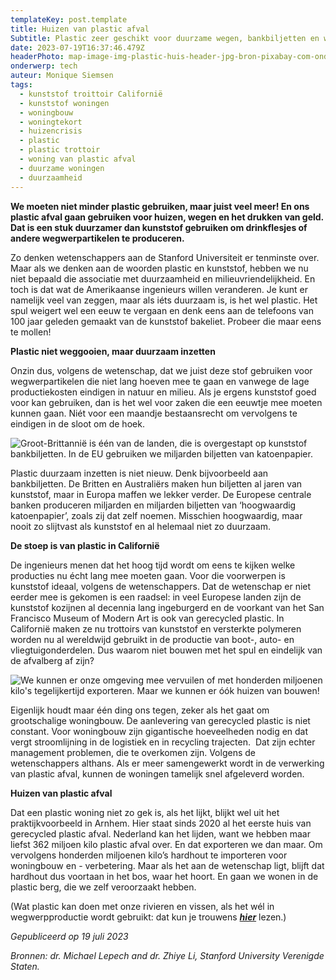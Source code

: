 ```yaml
---
templateKey: post.template
title: Huizen van plastic afval
Subtitle: Plastic zeer geschikt voor duurzame wegen, bankbiljetten en woningen
date: 2023-07-19T16:37:46.479Z
headerPhoto: map-image-img-plastic-huis-header-jpg-bron-pixabay-com-onderschrift-plastic-huis-header
onderwerp: tech
auteur: Monique Siemsen
tags:
  - kunststof troittoir Californië
  - kunststof woningen
  - woningbouw
  - woningtekort
  - huizencrisis
  - plastic
  - plastic trottoir
  - woning van plastic afval
  - duurzame woningen
  - duurzaamheid
---
```

**We moeten niet minder plastic gebruiken, maar juist veel meer! En ons plastic afval gaan gebruiken voor huizen, wegen en het drukken van geld. Dat is een stuk duurzamer dan kunststof gebruiken om drinkflesjes of andere wegwerpartikelen te produceren.** 

Zo denken wetenschappers aan de Stanford Universiteit er tenminste over. Maar als we denken aan de woorden plastic en kunststof, hebben we nu niet bepaald die associatie met duurzaamheid en milieuvriendelijkheid. En toch is dat wat de Amerikaanse ingenieurs willen veranderen. Je kunt er namelijk veel van zeggen, maar als iéts duurzaam is, is het wel plastic. Het spul weigert wel een eeuw te vergaan en denk eens aan de telefoons van 100 jaar geleden gemaakt van de kunststof bakeliet. Probeer die maar eens te mollen!

**Plastic niet weggooien, maar duurzaam inzetten**

Onzin dus, volgens de wetenschap, dat we juist deze stof gebruiken voor wegwerpartikelen die niet lang hoeven mee te gaan en vanwege de lage productiekosten eindigen in natuur en milieu. Als je ergens kunststof goed voor kan gebruiken, dan is het wel voor zaken die een eeuwtje mee moeten kunnen gaan. Niét voor een maandje bestaansrecht om vervolgens te eindigen in de sloot om de hoek.

![Groot-Brittannië is één van de landen, die is overgestapt op kunststof bankbiljetten. In de EU gebruiken we miljarden biljetten van katoenpapier.](/img/plastic-huis-1-bankbiljetten.jpg "Pixabay.com")

Plastic duurzaam inzetten is niet nieuw. Denk bijvoorbeeld aan bankbiljetten. De Britten en Australiërs maken hun biljetten al jaren van kunststof, maar in Europa maffen we lekker verder. De Europese centrale banken produceren miljarden en miljarden biljetten van ‘hoogwaardig katoenpapier’, zoals zij dat zelf noemen. Misschien hoogwaardig, maar nooit zo slijtvast als kunststof en al helemaal niet zo duurzaam.

**De stoep is van plastic in Californië**

De ingenieurs menen dat het hoog tijd wordt om eens te kijken welke producties nu écht lang mee moeten gaan. Voor die voorwerpen is kunststof ideaal, volgens de wetenschappers. Dat de wetenschap er niet eerder mee is gekomen is een raadsel: in veel Europese landen zijn de kunststof kozijnen al decennia lang ingeburgerd en de voorkant van het San Francisco Museum of Modern Art is ook van gerecycled plastic. In Californië maken ze nu trottoirs van kunststof en versterkte polymeren worden nu al wereldwijd gebruikt in de productie van boot-, auto- en vliegtuigonderdelen. Dus waarom niet bouwen met het spul en eindelijk van de afvalberg af zijn?

![We kunnen er onze omgeving mee vervuilen of met honderden miljoenen kilo's tegelijkertijd exporteren. Maar we kunnen er óók huizen van bouwen!](/img/plastic-huis-2-netten-met-afval.jpg "Pixabay.com")

Eigenlijk houdt maar één ding ons tegen, zeker als het gaat om grootschalige woningbouw. De aanlevering van gerecycled plastic is niet constant. Voor woningbouw zijn gigantische hoeveelheden nodig en dat vergt stroomlijning in de logistiek en in recycling trajecten.  Dat zijn echter management problemen, die te overkomen zijn. Volgens de wetenschappers althans. Als er meer samengewerkt wordt in de verwerking van plastic afval, kunnen de woningen tamelijk snel afgeleverd worden. 

**Huizen van plastic afval**

Dat een plastic woning niet zo gek is, als het lijkt, blijkt wel uit het praktijkvoorbeeld in Arnhem. Hier staat sinds 2020 al het eerste huis van gerecycled plastic afval. Nederland kan het lijden, want we hebben maar liefst 362 miljoen kilo plastic afval over. En dat exporteren we dan maar. Om vervolgens honderden miljoenen kilo’s hardhout te importeren voor woningbouw en - verbetering. Maar als het aan de wetenschap ligt, blijft dat hardhout dus voortaan in het bos, waar het hoort. En gaan we wonen in de plastic berg, die we zelf veroorzaakt hebben.

(Wat plastic kan doen met onze rivieren en vissen, als het wél in wegwerpproductie wordt gebruikt: dat kun je trouwens ***[hier](/kunststof-kleding-vergiftigt-vissen-al-70-jaar)*** lezen.)

*Gepubliceerd op 19 juli 2023*

*Bronnen: dr. Michael Lepech and dr. Zhiye Li, Stanford University Verenigde Staten.*